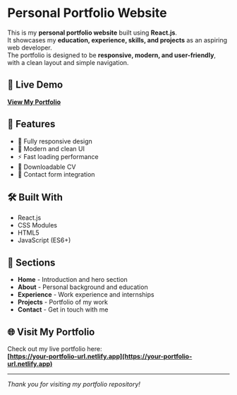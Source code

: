 # Personal Portfolio Website

This is my **personal portfolio website** built using **React.js**.  
It showcases my **education, experience, skills, and projects** as an aspiring web developer.  
The portfolio is designed to be **responsive, modern, and user-friendly**, with a clean layout and simple navigation.

## 🔗 Live Demo

[**View My Portfolio**](http://princyjaiswal.com.np/) <!-- Replace with your actual portfolio URL -->

## 🚀 Features
- 📱 Fully responsive design
- 🎨 Modern and clean UI
- ⚡ Fast loading performance
- 📄 Downloadable CV
- 📧 Contact form integration

## 🛠️ Built With

- React.js
- CSS Modules
- HTML5
- JavaScript (ES6+)

## 📱 Sections

- **Home** - Introduction and hero section
- **About** - Personal background and education
- **Experience** - Work experience and internships
- **Projects** - Portfolio of my work
- **Contact** - Get in touch with me

## 🌐 Visit My Portfolio

Check out my live portfolio here:  
**[https://your-portfolio-url.netlify.app](https://your-portfolio-url.netlify.app)**

---

*Thank you for visiting my portfolio repository!*
